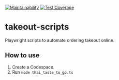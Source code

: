 [![Maintainability](https://api.codeclimate.com/v1/badges/491395eec3b5a7963961/maintainability)](https://codeclimate.com/github/dfar-io/takeout-scripts/maintainability)
[![Test Coverage](https://api.codeclimate.com/v1/badges/491395eec3b5a7963961/test_coverage)](https://codeclimate.com/github/dfar-io/takeout-scripts/test_coverage)

# takeout-scripts
Playwright scripts to automate ordering takeout online.

## How to use

1. Create a Codespace.
2. Run `node thai_taste_to_go.ts`
